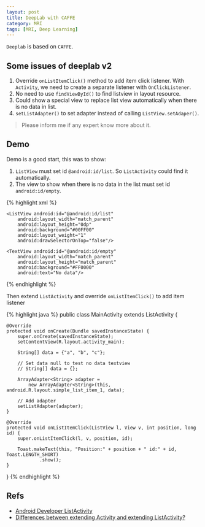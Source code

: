 ```yaml
---
layout: post
title: DeepLab with CAFFE
category: MRI
tags: [MRI, Deep Learning]
---
```


`Deeplab` is based on `CAFFE`.

## Some issues of deeplab v2

1. Override `onListItemClick()` method to add item click listener. With `Activity`, we need to create a separate listener with `OnClickListener`.
2. No need to use `findViewById()` to find listview in layout resource.
3. Could show a special view to replace list view automatically when there is no data in list.
4. `setListAdapter()` to set adapter instead of calling `ListView.setAdaper()`.

> Please inform me if any expert know more about it.



## Demo

Demo is a good start, this was to show:

1. `ListView` must set id `@android:id/list`. So `ListActivity` could find it automatically.
2. The view to show when there is no data in the list must set id `android:id/empty`.

{% highlight xml %}
<?xml version="1.0" encoding="utf-8"?>
<LinearLayout xmlns:android="http://schemas.android.com/apk/res/android"
    android:layout_width="match_parent"
    android:layout_height="match_parent"
    android:orientation="vertical">

    <ListView android:id="@android:id/list"
        android:layout_width="match_parent"
        android:layout_height="0dp"
        android:background="#00FF00"
        android:layout_weight="1"
        android:drawSelectorOnTop="false"/>

    <TextView android:id="@android:id/empty"
        android:layout_width="match_parent"
        android:layout_height="match_parent"
        android:background="#FF0000"
        android:text="No data"/>

</LinearLayout>
{% endhighlight %}

Then extend `ListActivity` and override `onListItemClick()` to add item listener

{% highlight java %}
public class MainActivity extends ListActivity {

    @Override
    protected void onCreate(Bundle savedInstanceState) {
        super.onCreate(savedInstanceState);
        setContentView(R.layout.activity_main);

        String[] data = {"a", "b", "c"};

        // Set data null to test no data textview
        // String[] data = {};

        ArrayAdapter<String> adapter = 
        	new ArrayAdapter<String>(this, android.R.layout.simple_list_item_1, data);

        // Add adapter	
        setListAdapter(adapter);
    }

    @Override
    protected void onListItemClick(ListView l, View v, int position, long id) {
        super.onListItemClick(l, v, position, id);

        Toast.makeText(this, "Position:" + position + " id:" + id, Toast.LENGTH_SHORT)
                .show();
    }
}
{% endhighlight %}

## Refs

* [Android Developer ListActivity](https://developer.android.com/reference/android/app/ListActivity.html)
* [Differences between extending Activity and extending ListActivity?](http://stackoverflow.com/questions/11969386what-are-the-differences-between-extending-activity-and-extending-listactivity)
